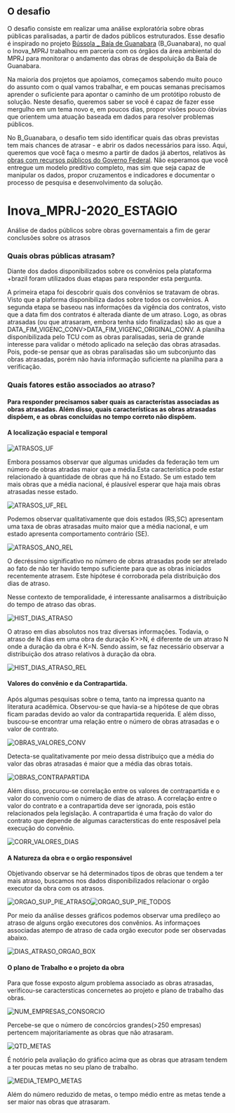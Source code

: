 ## O desafio

O desafio consiste em realizar uma análise exploratória sobre obras públicas paralisadas, a partir de dados públicos estruturados. Esse desafio é inspirado no projeto [Bússola _ Baía de Guanabara](http://www.mprj.mp.br/inova/baiaguanabara) (B_Guanabara), no qual o Inova_MPRJ trabalhou em parceria com os órgãos da área ambiental do MPRJ para monitorar o andamento das obras de despoluição da Baía de Guanabara.

Na maioria dos projetos que apoiamos, começamos sabendo muito pouco do assunto com o qual vamos trabalhar, e em poucas semanas precisamos aprender o suficiente para apontar o caminho de um protótipo robusto de solução. Neste desafio, queremos saber se você é capaz de fazer esse mergulho em um tema novo e, em poucos dias, propor visões pouco óbvias que orientem uma atuação baseada em dados para resolver problemas públicos.

No B_Guanabara, o desafio tem sido identificar quais das obras previstas tem mais chances de atrasar - e abrir os dados necessários para isso. Aqui, queremos que você faça o mesmo a partir de dados já abertos, relativos às [obras com recursos públicos do Governo Federal](http://plataformamaisbrasil.gov.br/sobre-a-plataforma). Não esperamos que você entregue um modelo preditivo completo, mas sim que seja capaz de manipular os dados, propor cruzamentos e indicadores e documentar o processo de pesquisa e desenvolvimento da solução.




# Inova_MPRJ-2020_ESTAGIO
Análise de dados públicos sobre obras governamentais a fim de gerar conclusões sobre os atrasos

### Quais obras públicas atrasam?
Diante dos dados disponibilizados sobre os convênios pela plataforma +brazil foram utilizados duas etapas para responder esta pergunta. 
   
   A primeira etapa foi descobrir quais dos convênios se tratavam de obras. Visto que a plaforma disponibiliza dados sobre todos os convẽnios. A segunda etapa se baseou nas informações da vigência dos contratos, visto que a data fim dos contratos é alterada diante de um atraso. Logo, as obras atrasadas (ou que atrasaram, embora tenha sido finalizadas) são as que a DATA_FIM_VIGENC_CONV>DATA_FIM_VIGENC_ORIGINAL_CONV. A planilha disponibilizada pelo TCU com as obras paralisadas, seria de grande interesse para validar o método aplicado na seleção das obras atrasadas. Pois, pode-se pensar que as obras paralisadas são um subconjunto das obras atrasadas, porém não havia informação suficiente na planilha para a verificação.  

### Quais fatores estão associados ao atraso?
#### Para responder precisamos saber quais as característas associadas as obras atrasadas. Além disso, quais características as obras atrasadas dispõem, e as obras concluídas no tempo correto não dispõem.
#### A localização espacial e temporal
![ATRASOS_UF](https://github.com/estevanmendes/Inova_MPRJ-2020_ESTAGIO/blob/master/img/OBRAS_ATRASADO_POR_UF.png)

Embora possamos observar que algumas unidades da federação tem um número de obras atradas maior que a média.Esta característica pode estar relacionado à quantidade de obras que há no Estado. Se um estado tem mais obras que a média nacional, é plausível esperar que haja mais obras atrasadas nesse estado.

![ATRASOS_UF_REL](https://github.com/estevanmendes/Inova_MPRJ-2020_ESTAGIO/blob/master/img/OBRAS_ATRASADO_REL_POR_UF.png)

Podemos observar qualitativamente que dois estados (RS,SC) apresentam uma taxa de obras atrasadas muito maior que a média nacional, e um estado apresenta comportamento contrário (SE).

![ATRASOS_ANO_REL](https://github.com/estevanmendes/Inova_MPRJ-2020_ESTAGIO/blob/master/img/OBRAS_ATRASADO_REL_POR_ANO.png)

O decréssimo significativo no número de obras atrasadas pode ser atrelado ao fato de não ter havido tempo suficiente para que as obras iniciados recentemente atrasem. Este hipótese é corroborada pela distribuição dos dias de atraso.

Nesse contexto de temporalidade, é interessante analisarmos a distribuição do tempo de atraso das obras. 

![HIST_DIAS_ATRASO](https://github.com/estevanmendes/Inova_MPRJ-2020_ESTAGIO/blob/master/img/HISTOGRAMA_DIAS_ATRASADOS.png)

O atraso em dias absolutos nos traz diversas informações. Todavia, o atraso de N dias em uma obra de duração K>>N, é diferente de um atraso N onde a duração da obra é K=N. Sendo assim, se faz necessário observar a distribuição dos atraso relativos à duração da obra.

![HIST_DIAS_ATRASO_REL](https://github.com/estevanmendes/Inova_MPRJ-2020_ESTAGIO/blob/master/img/HISTOGRAMA_DIAS_ATRASADO_REL.png)

#### Valores do convênio e da Contrapartida.
Após algumas pesquisas sobre o tema, tanto na impressa quanto na literatura acadêmica. Observou-se que havia-se a hipótese de que obras ficam paradas devido ao valor da contrapartida requerida. E além disso, buscou-se encontrar uma relação entre o número de obras atrasadas e o valor de contrato.

![OBRAS_VALORES_CONV](https://github.com/estevanmendes/Inova_MPRJ-2020_ESTAGIO/blob/master/img/HIST_OBRAS_TODOS_VALORES_CONV.png)

Detecta-se qualitativamente por meio dessa distribuiço que a média do valor das obras atrasadas é maior que a média das obras totais.

![OBRAS_CONTRAPARTIDA](https://github.com/estevanmendes/Inova_MPRJ-2020_ESTAGIO/blob/master/img/HIST_CONTRAPARTIDA_CONV.png)

Além disso, procurou-se correlação entre os valores de contrapartida e o valor do convenio com o número de dias de atraso. A correlação entre o valor do contrato e a contrapartida deve ser ignorada, pois estão relacionados pela legislação. A contrapartida é uma fração do valor do contrato que depende de algumas caractersticas do ente resposável pela execução do convênio.

![CORR_VALORES_DIAS](https://github.com/estevanmendes/Inova_MPRJ-2020_ESTAGIO/blob/master/img/CORRELACAO_VALOR_DIAS_ATRASO.png)

#### A Natureza da obra e o orgão responsável
Objetivando observar se há determinados tipos de obras que tendem a ter mais atraso, buscamos nos dados disponibilizados relacionar o orgão executor da obra com os atrasos.

![ORGAO_SUP_PIE_ATRASO](https://github.com/estevanmendes/Inova_MPRJ-2020_ESTAGIO/blob/master/img/RELA%C3%87%C3%82O_ORGAO_EXECUTOR_OBRAS_ATRASADAS_PIE.png)![ORGAO_SUP_PIE_TODOS](https://github.com/estevanmendes/Inova_MPRJ-2020_ESTAGIO/blob/master/img/RELA%C3%87%C3%82O_ORGAO_EXECUTOR_OBRAS_TODAS_PIE.png)

Por meio da análise desses gráficos podemos observar uma predileço ao atraso de alguns orgão executores dos convênios. As informaçoes associadas atempo de atraso de cada orgão executor pode ser observadas abaixo.

![DIAS_ATRASO_ORGAO_BOX](https://github.com/estevanmendes/Inova_MPRJ-2020_ESTAGIO/blob/master/img/DIAS_DE_ATRASO_ORGAO_EXECUTOR_BOXPLOT.png)


#### O plano de Trabalho e o projeto da obra
Para que fosse exposto algum problema associado as obras atrasadas, verificou-se caractersticas concernetes ao projeto e plano de trabalho das obras.

![NUM_EMPRESAS_CONSORCIO](https://github.com/estevanmendes/Inova_MPRJ-2020_ESTAGIO/blob/master/img/NUM_EMPRESAS_CONS.png)

Percebe-se que o número de concórcios grandes(>250 empresas) pertencem majoritariamente as obras que não atrasaram. 

![QTD_METAS](https://github.com/estevanmendes/Inova_MPRJ-2020_ESTAGIO/blob/master/img/QTD_METAS.png)

É notório pela avaliação do gráfico acima que as obras que atrasam tendem a ter poucas metas no seu plano de trabalho.

![MEDIA_TEMPO_METAS](https://github.com/estevanmendes/Inova_MPRJ-2020_ESTAGIO/blob/master/img/MED_TEMPO_METAS.png)

Além do número reduzido de metas, o tempo médio entre as metas tende a ser maior nas obras que atrasaram.

